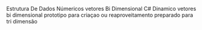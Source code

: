 Estrutura  De Dados Númericos vetores Bi Dimensional  C#  Dinamico
vetores bi dimensional prototipo para criaçao ou reaproveitamento 
preparado para  tri dimensão


